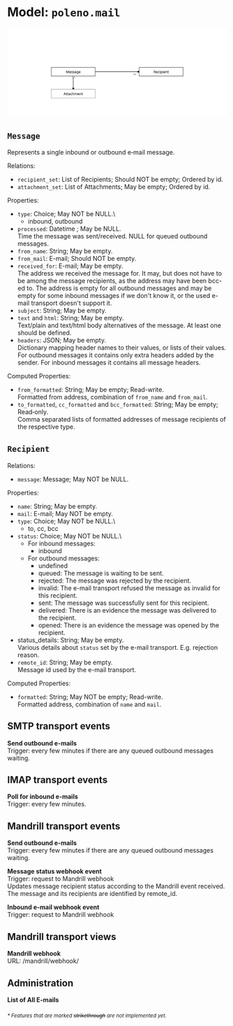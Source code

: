 # Model: `poleno.mail`

![](assets/mail.svg) 

## `Message`

Represents a single inbound or outbound e‑mail message.

Relations:
* `recipient_set`: List of Recipients; Should NOT be empty; Ordered by id.
* `attachment_set`: List of Attachments; May be empty; Ordered by id.

Properties:
* `type`: Choice; May NOT be NULL.\
  - inbound, outbound
* `processed`: Datetime ; May be NULL.\
  Time the message was sent/received. NULL for queued outbound messages.
* `from_name`: String; May be empty.
* `from_mail`: E-mail; Should NOT be empty.
* `received_for`: E-mail; May be empty.\
  The address we received the message for. It may, but does not have to be among the message 
  recipients, as the address may have been bcc-ed to. The address is empty for all outbound messages
  and may be empty for some inbound messages if we don't know it, or the used e-mail transport 
  doesn't support it.
* `subject`: String; May be empty.
* `text` and `html`: String; May be empty.\
  Text/plain and text/html body alternatives of the message. At least one should be defined.
* `headers`: JSON; May be empty.\
  Dictionary mapping header names to their values, or lists of their values. For outbound messages
  it contains only extra headers added by the sender. For inbound messages it contains all message
  headers.

Computed Properties:
* `from_formatted`: String; May be empty; Read-write.\
  Formatted from address, combination of `from_name` and `from_mail`.
* `to_formatted`, `cc_formatted` and `bcc_formatted`: String; May be empty; Read‑only.\
  Comma separated lists of formatted addresses of message recipients of the respective type.

## `Recipient`

Relations:
* `message`: Message; May NOT be NULL.

Properties:
* `name`: String; May be empty.
* `mail`: E-mail; May NOT be empty.
* `type`: Choice; May NOT be NULL.\
  - to, cc, bcc
* `status`: Choice; May NOT be NULL.\
  - For inbound messages:
    - inbound
  - For outbound messages:
    - undefined
    - queued: The message is waiting to be sent.
    - rejected: The message was rejected by the recipient.
    - invalid: The e-mail transport refused the message as invalid for this recipient.
    - sent: The message was successfully sent for this recipient.
    - delivered: There is an evidence the message was delivered to the recipient.
    - opened: There is an evidence the message was opened by the recipient.
* status_details: String; May be empty.\
  Various details about `status` set by the e-mail transport. E.g. rejection reason.
* `remote_id`: String; May be empty.\
  Message id used by the e-mail transport.

Computed Properties:
* `formatted`: String; May NOT be empty; Read-write.\
  Formatted address, combination of `name` and `mail`.

## SMTP transport events

**Send outbound e-mails**\
  Trigger: every few minutes if there are any queued outbound messages waiting.

## IMAP transport events

**Poll for inbound e-mails**\
  Trigger: every few minutes.

## Mandrill transport events

**Send outbound e-mails**\
  Trigger: every few minutes if there are any queued outbound messages waiting.

**Message status webhook event**\
  Trigger: request to Mandrill webhook\
  Updates message recipient status according to the Mandrill event received. The message and its
  recipients are identified by remote_id.

**Inbound e-mail webhook event**\
  Trigger: request to Mandrill webhook

## Mandrill transport views
**Mandrill webhook**\
  URL: /mandrill/webhook/


## Administration

**List of All E-mails** 

<sub>*\* Features that are marked ~~strikethrough~~ are not implemented yet.*</sub>
